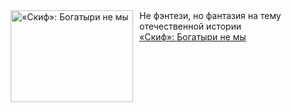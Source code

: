 <!--2025-01-02 10:00:10-->
<div class="yb">
  <div class="rss smaller1"><a href="https://www.kino-teatr.ru/kino/art/tv/4928/" title="«Скиф»: Богатыри не мы"><img src="https://www.kino-teatr.ru/art/8/2/4928/poster.jpg" width="196" height="147" align="left" hspace="5" style="margin: 0px 10px 0px 5px" alt="«Скиф»: Богатыри не мы"/></a>Не фэнтези, но фантазия на тему отечественной истории <br><a class="light" href="https://www.kino-teatr.ru/kino/art/tv/4928/">«Скиф»: Богатыри не мы</a></div>
</div>
